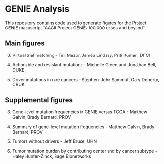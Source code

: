# GENIE Analysis

This repository contains code used to generate figures for the Project GENIE 
manuscript "AACR Project GENIE: 100,000 cases and beyond".  

## Main figures 

3. Virtual trial matching - Tali Mazor, James Lindsay, Priti Kumari, DFCI

4. Actionable and resistant mutations - Michelle Green and  Jonathan Bell, DUKE

5. Driver mutations in rare cancers - Stephen-John Sammut, Gary Doherty, CRUK 

## Supplemental figures

3. Gene-level mutation frequencies in GENIE versus TCGA - Matthew Galvin, Brady Bernard, PROV

4. Summary of gene-level mutation frequencies - Matthew Galvin, Brady Bernard, PROV

6. Tumors without drivers - Jeff Bruce, UHN

7. Tumor mutation burden by contributing center and by cancer subtype - Haley Hunter-Zinck, Sage Bionetworks
